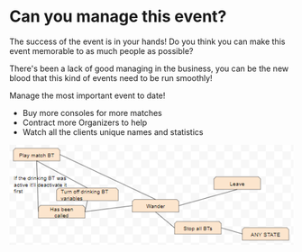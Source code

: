 <html>
<head>
<link rel="shortcut icon" type="image/x-icon" href="{{"/favicon.ico" | prepend: site.baseurl }}">
</head>
<body>
  <h1>Can you manage this event?</h1>
    <p>
	The success of the event is in your hands! Do you think you can make this event memorable to as much people as possible?
	</p>
    <p>
	There's been a lack of good managing in the business, you can be the new blood that this kind of events need to be run smoothly!
	</p>
	<p>
	Manage the most important event to date!
	</p>
	<ul>
		<li>Buy more consoles for more matches</li>
		<li>Contract more Organizers to help</li>
		<li>Watch all the clients unique names and statistics</li>
	</ul>
	<img src="ParticipantFSM.PNG" alt="Main image for the game">
</body>
</html>
